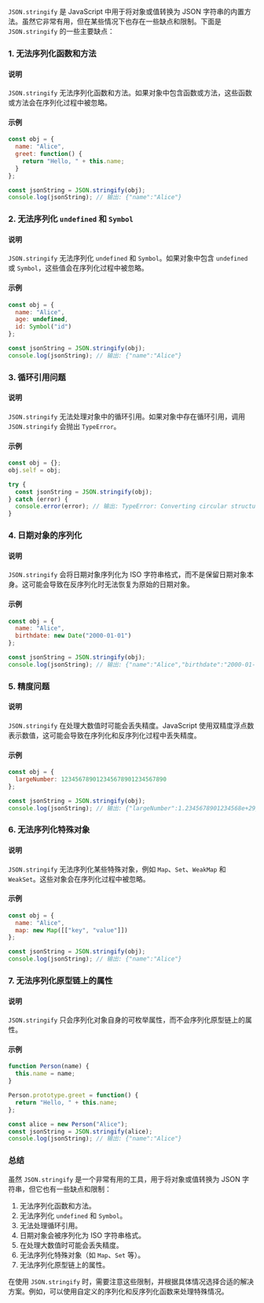 `JSON.stringify` 是 JavaScript 中用于将对象或值转换为 JSON 字符串的内置方法。虽然它非常有用，但在某些情况下也存在一些缺点和限制。下面是 `JSON.stringify` 的一些主要缺点：

### 1. 无法序列化函数和方法

#### 说明
`JSON.stringify` 无法序列化函数和方法。如果对象中包含函数或方法，这些函数或方法会在序列化过程中被忽略。

#### 示例
```javascript
const obj = {
  name: "Alice",
  greet: function() {
    return "Hello, " + this.name;
  }
};

const jsonString = JSON.stringify(obj);
console.log(jsonString); // 输出: {"name":"Alice"}
```

### 2. 无法序列化 `undefined` 和 `Symbol`

#### 说明
`JSON.stringify` 无法序列化 `undefined` 和 `Symbol`。如果对象中包含 `undefined` 或 `Symbol`，这些值会在序列化过程中被忽略。

#### 示例
```javascript
const obj = {
  name: "Alice",
  age: undefined,
  id: Symbol("id")
};

const jsonString = JSON.stringify(obj);
console.log(jsonString); // 输出: {"name":"Alice"}
```

### 3. 循环引用问题

#### 说明
`JSON.stringify` 无法处理对象中的循环引用。如果对象中存在循环引用，调用 `JSON.stringify` 会抛出 `TypeError`。

#### 示例
```javascript
const obj = {};
obj.self = obj;

try {
  const jsonString = JSON.stringify(obj);
} catch (error) {
  console.error(error); // 输出: TypeError: Converting circular structure to JSON
}
```

### 4. 日期对象的序列化

#### 说明
`JSON.stringify` 会将日期对象序列化为 ISO 字符串格式，而不是保留日期对象本身。这可能会导致在反序列化时无法恢复为原始的日期对象。

#### 示例
```javascript
const obj = {
  name: "Alice",
  birthdate: new Date("2000-01-01")
};

const jsonString = JSON.stringify(obj);
console.log(jsonString); // 输出: {"name":"Alice","birthdate":"2000-01-01T00:00:00.000Z"}
```

### 5. 精度问题

#### 说明
`JSON.stringify` 在处理大数值时可能会丢失精度。JavaScript 使用双精度浮点数表示数值，这可能会导致在序列化和反序列化过程中丢失精度。

#### 示例
```javascript
const obj = {
  largeNumber: 123456789012345678901234567890
};

const jsonString = JSON.stringify(obj);
console.log(jsonString); // 输出: {"largeNumber":1.2345678901234568e+29}
```

### 6. 无法序列化特殊对象

#### 说明
`JSON.stringify` 无法序列化某些特殊对象，例如 `Map`、`Set`、`WeakMap` 和 `WeakSet`。这些对象会在序列化过程中被忽略。

#### 示例
```javascript
const obj = {
  name: "Alice",
  map: new Map([["key", "value"]])
};

const jsonString = JSON.stringify(obj);
console.log(jsonString); // 输出: {"name":"Alice"}
```

### 7. 无法序列化原型链上的属性

#### 说明
`JSON.stringify` 只会序列化对象自身的可枚举属性，而不会序列化原型链上的属性。

#### 示例
```javascript
function Person(name) {
  this.name = name;
}

Person.prototype.greet = function() {
  return "Hello, " + this.name;
};

const alice = new Person("Alice");
const jsonString = JSON.stringify(alice);
console.log(jsonString); // 输出: {"name":"Alice"}
```

### 总结

虽然 `JSON.stringify` 是一个非常有用的工具，用于将对象或值转换为 JSON 字符串，但它也有一些缺点和限制：
1. 无法序列化函数和方法。
2. 无法序列化 `undefined` 和 `Symbol`。
3. 无法处理循环引用。
4. 日期对象会被序列化为 ISO 字符串格式。
5. 在处理大数值时可能会丢失精度。
6. 无法序列化特殊对象（如 `Map`、`Set` 等）。
7. 无法序列化原型链上的属性。

在使用 `JSON.stringify` 时，需要注意这些限制，并根据具体情况选择合适的解决方案。例如，可以使用自定义的序列化和反序列化函数来处理特殊情况。
